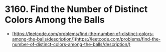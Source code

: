 # 3160. Find the Number of Distinct Colors Among the Balls

- [https://leetcode.com/problems/find-the-number-of-distinct-colors-among-the-balls/description/](https://leetcode.com/problems/find-the-number-of-distinct-colors-among-the-balls/description/)
